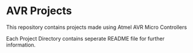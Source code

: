 # AVR Projects
This repository contains projects made using Atmel AVR Micro Controllers

Each Project Directory contains seperate README file for further information. 
